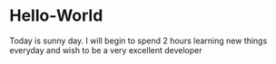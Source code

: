 # Hello-World
Today is sunny day. I will begin to spend 2 hours learning new things everyday and wish to be a very excellent developer
